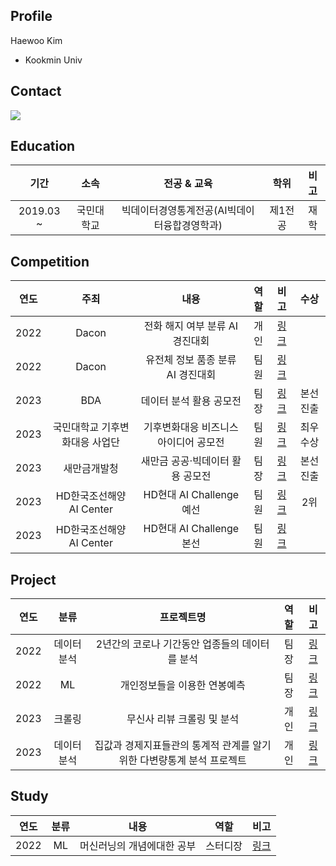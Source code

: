 ## Profile
Haewoo Kim
* Kookmin Univ

## Contact
 <img src="https://img.shields.io/badge/wawaw456@naver.com-03C75A?style=flat&logo=Naver&logoColor=white"/>

## Education
| 기간 | 소속 | 전공 & 교육 | 학위 | 비고 |
| :------: | :------: | :------: | :------: | :------: |
| 2019.03 ~ | 국민대학교  | 빅데이터경영통계전공(AI빅데이터융합경영학과) | 제1전공 | 재학 |

## Competition
| 연도 | 주최 | 내용 | 역할 | 비고 | 수상 |
| :------: | :------: | :------: | :------: | :------: |:------: |
| 2022 | Dacon | 전화 해지 여부 분류 AI 경진대회 | 개인 | [링크](https://github.com/KimHaeWoo-kookmin/Dacon_cancel_call) | | 
| 2022 | Dacon | 유전체 정보 품종 분류 AI 경진대회 | 팀원 | [링크](https://github.com/KimHaeWoo-kookmin/dacon_genetic_information) |  |
| 2023 | BDA | 데이터 분석 활용 공모전 | 팀장 | [링크](https://github.com/KimHaeWoo-kookmin/BDA_modeling) | 본선진출 |
| 2023 | 국민대학교 기후변화대응 사업단 | 기후변화대응 비즈니스 아이디어 공모전 | 팀원 | [링크](https://github.com/KimHaeWoo-kookmin/Climate_Change_Response) | 최우수상 |
| 2023 | 새만금개발청 | 새만금 공공·빅데이터 활용 공모전 | 팀장 | [링크](https://github.com/KimHaeWoo-kookmin/Saemangeum_BigData) | 본선진출 |
| 2023 | HD한국조선해양 AI Center | HD현대 AI Challenge 예선 | 팀원 | [링크](https://github.com/KimHaeWoo-kookmin/HD_Hyundai_AI_Challenge_preliminary_contest) | 2위 |
| 2023 | HD한국조선해양 AI Center | HD현대 AI Challenge 본선 | 팀원 | [링크](https://github.com/KimHaeWoo-kookmin/HD_Hyundai_AI_Challenge_main_contest-) |  |

## Project
| 연도 | 분류 | 프로젝트명 | 역할 | 비고 |
| :------: | :------: | :------: | :------: | :------: |
| 2022 | 데이터분석 | 2년간의 코로나 기간동안 업종들의 데이터를 분석 | 팀장 | [링크](https://github.com/KimHaeWoo-kookmin/Visualization) |
| 2022 | ML | 개인정보들을 이용한 연봉예측 | 팀장 | [링크](https://github.com/KimHaeWoo-kookmin/Machine_Learning_project) |
| 2023 | 크롤링 | 무신사 리뷰 크롤링 및 분석 | 개인 | [링크](https://github.com/KimHaeWoo-kookmin/Mosinsa_crawling) |
| 2023 | 데이터분석 | 집값과 경제지표들관의 통계적 관계를 알기위한 다변량통계 분석 프로젝트 | 개인 | [링크](https://github.com/KimHaeWoo-kookmin/Mosinsa_crawling) |


## Study
| 연도 | 분류 | 내용 | 역할 | 비고 |
| :------: | :------: | :------: | :------: | :------: |
| 2022 | ML | 머신러닝의 개념에대한 공부 | 스터디장 | [링크](https://github.com/KimHaeWoo-kookmin/Machine_Learning_project)|
